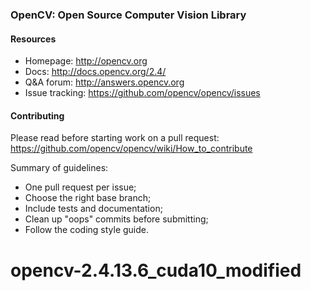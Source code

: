 ### OpenCV: Open Source Computer Vision Library

#### Resources

* Homepage: <http://opencv.org>
* Docs: <http://docs.opencv.org/2.4/>
* Q&A forum: <http://answers.opencv.org>
* Issue tracking: <https://github.com/opencv/opencv/issues>

#### Contributing

Please read before starting work on a pull request: <https://github.com/opencv/opencv/wiki/How_to_contribute>

Summary of guidelines:

* One pull request per issue;
* Choose the right base branch;
* Include tests and documentation;
* Clean up "oops" commits before submitting;
* Follow the coding style guide.
# opencv-2.4.13.6_cuda10_modified
